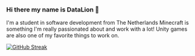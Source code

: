 ### Hi there my name is DataLion 👋

I'm a student in software development from The Netherlands
Minecraft is something I'm really passionated about and work with a lot!
Unity games are also one of my favorite things to work on.


[![GitHub Streak](http://github-readme-streak-stats.herokuapp.com?user=TheDataLion&theme=dark&hide_border=true&fire=DD2727&stroke=00000099)](https://git.io/streak-stats)


